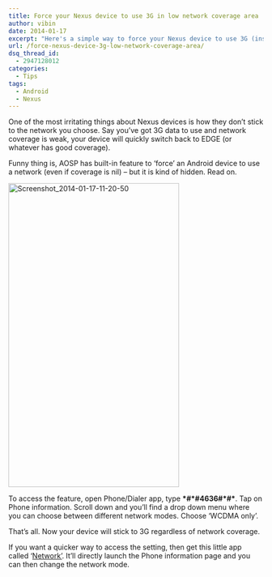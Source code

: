 ```yaml
---
title: Force your Nexus device to use 3G in low network coverage area
author: vibin
date: 2014-01-17
excerpt: "Here's a simple way to force your Nexus device to use 3G (instead of EDGE) even if network coverage is low."
url: /force-nexus-device-3g-low-network-coverage-area/
dsq_thread_id:
  - 2947128012
categories:
  - Tips
tags:
  - Android
  - Nexus
---
```

One of the most irritating things about Nexus devices is how they don&#8217;t stick to the network you choose. Say you&#8217;ve got 3G data to use and network coverage is weak, your device will quickly switch back to EDGE (or whatever has good coverage).

Funny thing is, AOSP has built-in feature to &#8216;force&#8217; an Android device to use a network (even if coverage is nil) &#8211; but it is kind of hidden. Read on.

[<img class="aligncenter size-medium wp-image-79332" alt="Screenshot_2014-01-17-11-20-50" src="http://cdn.devilsworkshop.org/files/2014/01/Screenshot_2014-01-17-11-20-50-337x600.png" width="337" height="600" />][1]

To access the feature, open Phone/Dialer app, type **\*#\*#4636#\*#\***. Tap on Phone information. Scroll down and you&#8217;ll find a drop down menu where you can choose between different network modes. Choose &#8216;WCDMA only&#8217;.

That&#8217;s all. Now your device will stick to 3G regardless of network coverage.

If you want a quicker way to access the setting, then get this little app called &#8216;<a href="https://play.google.com/store/apps/details?id=de.mangelow.network" onclick="_gaq.push(['_trackEvent', 'outbound-article', 'https://play.google.com/store/apps/details?id=de.mangelow.network', 'Network&#8217;']);" >Network&#8217;</a>. It&#8217;ll directly launch the Phone information page and you can then change the network mode.

 [1]: http://cdn.devilsworkshop.org/files/2014/01/Screenshot_2014-01-17-11-20-50.png

